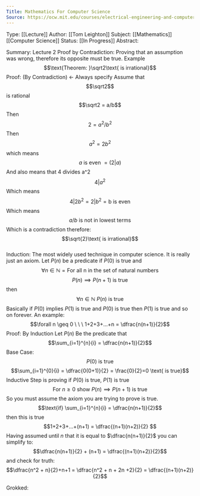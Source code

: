 ```yaml
---
Title: Mathematics For Computer Science
Source: https://ocw.mit.edu/courses/electrical-engineering-and-computer-science/6-042j-mathematics-for-computer-science-fall-2010
---
```

Type: [[Lecture]] 
Author: [[Tom Leighton]]
Subject: [[Mathematics]] [[Computer Science]]
Status: [[In Progress]]
Abstract:

Summary:
Lecture 2
	Proof by Contradiction:
				Proving that an assumption was wrong, therefore its opposite must be true.
				Example $$\text{Theorem: }\sqrt2\text{ is irrational}$$
				Proof: (By Contradiction) <- Always specify
				Assume that $$\sqrt2$$ is rational
				$$\sqrt2 = a/b$$
				Then $$ 2 = a^2/b^2 $$
				Then $$a^2 = 2b^2$$ which means $$ a \text{ is even } = (2|a)$$ And also means that 4 divides a^2 $$4|a^2$$ Which means $$4|2b^2 = 2|b^2 = \text{b is even}$$ Which means $$a/b \text{ is not in lowest terms}$$ Which is a contradiction therefore:
				$$\sqrt{2}\text{ is irrational}$$ 	
	Induction:
		The most widely used technique in computer science. It is really just an axiom. 
			Let $P(n)$ be a predicate if $P(0)$ is true 
			and $$ \forall n \in \mathbb{N} = \text{For all n in the set of natural numbers} $$ $$ P(n) \implies P(n+1) \text{ is true}$$ then  $$ \forall n \in \mathbb{N} \ P(n) \text{ is true}$$
			Basically if $P(0)$ implies $P(1)$ is true and $P(0)$ is true then $P(1)$ is true and so on forever.
		An example:
			$$\forall n \geq 0 \ \ \ 1+2+3+...+n = \dfrac{n(n+1)}{2}$$
			Proof: By Induction
				Let $P(n)$ Be the predicate that $$\sum_{i=1}^{n}{i} = \dfrac{n(n+1)}{2}$$
			Base Case:
				$$P(0)\text{ is true}$$$$\sum_{i=1}^{0}{i} = \dfrac{0(0+1)}{2} = \frac{0}{2}=0 \text{ is true}$$
			Inductive Step is proving if $P(0)$ is true, $P(1)$ is true 
			$$\text{For }n \geq0 \text{  show } P(n) \implies P(n+1) \text{ is true}$$
			So you must assume the axiom you are trying to prove is true.
			$$\text{if} \sum_{i=1}^{n}{i} = \dfrac{n(n+1)}{2}$$ then this is true$$1+2+3+...+(n+1) = \dfrac{(n+1)(n+2)}{2} $$
			Having assumed until $n$ that it is equal to $\dfrac{n(n+1)}{2}$ you can simplify to: $$\dfrac{n(n+1)}{2} + (n+1) = \dfrac{(n+1)(n+2)}{2}$$ and check for truth:
				$$\dfrac{n^2 + n}{2}+n+1 = \dfrac{n^2 + n + 2n +2}{2} =  \dfrac{(n+1)(n+2)}{2}$$
			
				
Grokked: